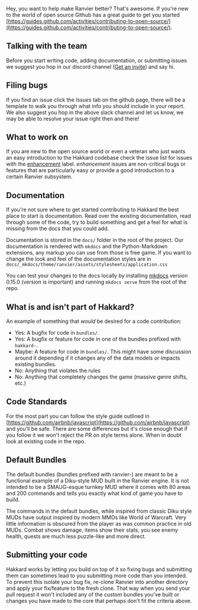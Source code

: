 Hey, you want to help make Ranvier better? That's awesome. If you're new to the world of open source Github has a great
guide to get you started [https://guides.github.com/activities/contributing-to-open-source/](https://guides.github.com/activities/contributing-to-open-source/).

## Talking with the team

Before you start writing code, adding documentation, or submitting issues we suggest you hop in our discord channel
([Get an invite](https://discord.gg/TMdtEs2)) and say hi.

## Filing bugs

If you find an issue click the _Issues_ tab on the github page, there will be a template to walk you through what info
you should include in your report. We also suggest you hop in the above slack channel and let us know, we may be able to
resolve your issue right then and there!

## What to work on

If you are new to the open source world or even a veteran who just wants an easy introduction to the Hakkard codebase
check the issue list for issues with the [enhancement](https://gitlab.com/hakkard-devs/hakkardmush-core/issues?label_name%5B%5D=enhancement) label.
 _enhancement_ issues are non-critical bugs or features that are particularly easy or provide a good introduction to
a certain Ranvier subsystem.

## Documentation

If you're not sure where to get started contributing to Hakkard the best place to start is documentation. Read over the
existing documentation, read through some of the code, try to build something and get a feel for what is missing from
the docs that you could add.

Documentation is stored in the `docs/` folder in the root of the project. Our documentation is rendered with `mkdocs`
and the Python-Markdown extensions, any markup you can use from those is free game. If you want to change the look and
feel of the documentation styles are in `docs/_mkdocs/theme/ranvier/assets/stylesheets/application.css`

You can test your changes to the docs locally by installing [mkdocs](http://www.mkdocs.org/) version 0.15.0 (version is important) and running `mkdocs serve`
from the root of the repo.

## What is and isn't part of Hakkard?

An example of something that _would_ be desired for a code contribution:

* Yes: A bugfix for code in `bundles/`.
* Yes: A bugfix or feature for code in one of the bundles prefixed with `hakkard-`.
* Maybe: A feature for code in `bundles/`. This might have some discussion around it depending if it changes any of the data
  models or impacts existing bundles.
* No: Anything that violates the rules
* No: Anything that completely changes the game (massive genre shifts, etc.) 

## Code Standards

For the most part you can follow the style guide outlined in [https://github.com/airbnb/javascript](https://github.com/airbnb/javascript)
and you'll be safe. There are some differences but it's close enough that if you follow it we won't reject the PR on
style terms alone. When in doubt look at existing code in the repo.

## Default Bundles

The default bundles (bundles prefixed with ranvier-) are meant to be a functional example of a Diku-style MUD built in
the Ranvier engine. It is not intended to be a SMAUG-esque turnkey MUD where it comes with 80 areas and 200 commands and
tells you exactly what kind of game you have to build.

The commands in the default bundles, while inspired from classic Diku style MUDs have output inspired by modern MMOs
like World of Warcraft. Very little information is obscured from the player as was common practice in old MUDs. Combat
shows damage, items show their stats, you see enemy health, quests are much less puzzle-like and more direct.


## Submitting your code

Hakkard works by letting you build on top of it so fixing bugs and submitting them can sometimes lead to you
submitting more code than you intended. To prevent this isolate your bug fix, re-clone Ranvier into another directory and
apply your fix/feature to the fresh clone. That way when you send your pull request it won't included any of the custom
bundles you've built or changes you have made to the core that perhaps don't fit the criteria above.
